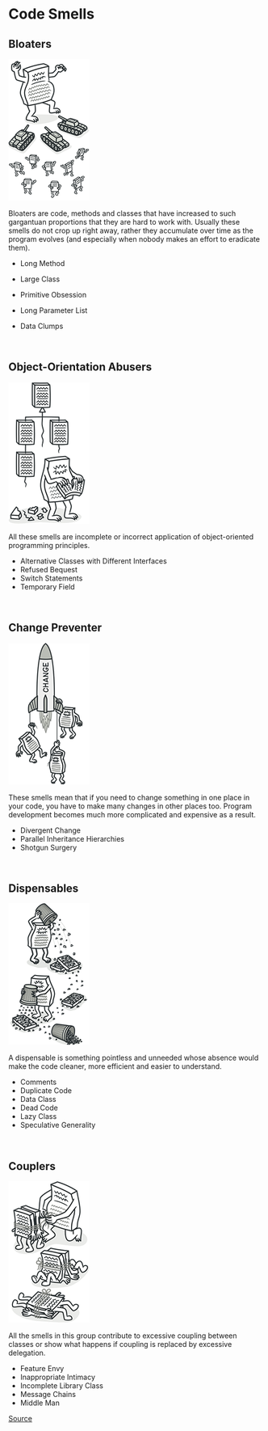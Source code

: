 # Code Smells


## Bloaters
![Bloaters](/img/bloaters.png)

Bloaters are code, methods and classes that have increased to such gargantuan proportions that they are hard to work with. Usually these smells do not crop up right away, rather they accumulate over time as the program evolves (and especially when nobody makes an effort to eradicate them).

* Long Method
* Large Class
* Primitive Obsession
* Long Parameter List
* Data Clumps
  
  <br/>

## Object-Orientation Abusers
![Bloaters](/img/oo-abusers.png)

All these smells are incomplete or incorrect application of object-oriented programming principles.

* Alternative Classes with Different Interfaces
* Refused Bequest
* Switch Statements
* Temporary Field


<br/>

## Change Preventer
![Bloaters](/img/change-preventers.png)

These smells mean that if you need to change something in one place in your code, you have to make many changes in other places too. Program development becomes much more complicated and expensive as a result.

* Divergent Change
* Parallel Inheritance Hierarchies
* Shotgun Surgery


<br/>

## Dispensables
![Bloaters](/img/dispensables.png)

A dispensable is something pointless and unneeded whose absence would make the code cleaner, more efficient and easier to understand.

* Comments
* Duplicate Code
* Data Class
* Dead Code
* Lazy Class
* Speculative Generality

<br/>

## Couplers
![Bloaters](/img/couplers.png)

All the smells in this group contribute to excessive coupling between classes or show what happens if coupling is replaced by excessive delegation.

* Feature Envy
* Inappropriate Intimacy
* Incomplete Library Class
* Message Chains
* Middle Man

[Source](https://refactoring.guru/refactoring/smells)